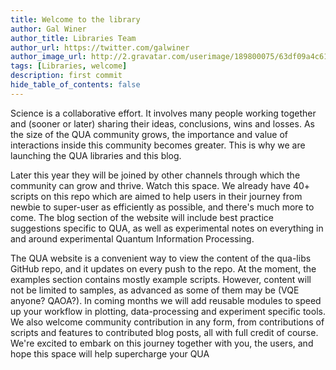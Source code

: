 ```yaml
---
title: Welcome to the library
author: Gal Winer
author_title: Libraries Team
author_url: https://twitter.com/galwiner
author_image_url: http://2.gravatar.com/userimage/189800075/63df09a4c61fe21b4d0fb8142bbc8d87 
tags: [Libraries, welcome]
description: first commit
hide_table_of_contents: false
---
```


Science is a collaborative effort. It involves many people working together and 
(sooner or later) sharing their ideas, conclusions, wins and losses. 
As the size of the QUA community grows, the importance and value of interactions 
inside this community becomes greater. This is why we are launching the QUA
libraries and this blog. 

<!--truncate-->

Later this year they will be joined by other channels through which 
the community can grow and thrive. Watch this space. We already have 40+ scripts on
this repo which are aimed to help users in their journey from newbie to super-user as
efficiently as possible, and there's much more to come. The blog section of the website
will include best practice suggestions specific to QUA, as well as experimental notes
on everything in and around experimental Quantum Information Processing.

The QUA website is a convenient way to view the content of the qua-libs GitHub
repo, and it updates on every push to the repo. At the moment, the examples section 
contains mostly example scripts. However, content will not be limited to samples, as
advanced as some of them may be (VQE anyone? QAOA?). In coming months we will add
reusable modules to speed up your workflow in plotting, 
data-processing and experiment specific tools. We also welcome community contribution 
in any form, from contributions of scripts and features to contributed blog 
posts, all with full credit of course. We're excited to embark on this journey together with you, the users, and hope this space will 
help supercharge your QUA  